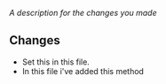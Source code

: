<!-- Please read our Contributing guidelines: https://github.com/SoulGames/TeamPanel/blob/master/CONTRIBUTING.md -->

_A description for the changes you made_

## Changes
- Set this in this file.
- In this file i've added this method
